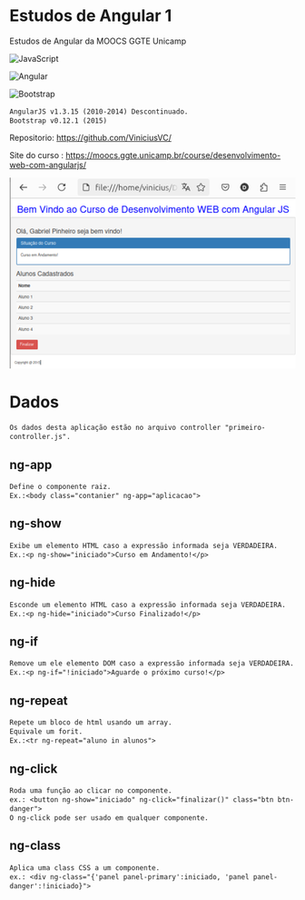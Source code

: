 # Estudos de Angular 1

Estudos de Angular da MOOCS GGTE Unicamp

![JavaScript](https://img.shields.io/badge/JavaScript-F7DF1E?style=for-the-badge&logo=javascript&logoColor=black)

![Angular](https://img.shields.io/badge/Angular-DD0031?style=for-the-badge&logo=angular&logoColor=white)

![Bootstrap](https://img.shields.io/badge/-boostrap-0D1117?style=for-the-badge&logo=bootstrap&labelColor=0D1117)


```
AngularJS v1.3.15 (2010-2014) Descontinuado.
Bootstrap v0.12.1 (2015)
```

Repositorio: https://github.com/ViniciusVC/

Site do curso : https://moocs.ggte.unicamp.br/course/desenvolvimento-web-com-angularjs/

![HTML AngularJS v1](./img/screenshot_index_html.png "screenshot")

# Dados
```
Os dados desta aplicação estão no arquivo controller "primeiro-controller.js".
```

## ng-app
```
Define o componente raiz.
Ex.:<body class="contanier" ng-app="aplicacao">
```

## ng-show
```
Exibe um elemento HTML caso a expressão informada seja VERDADEIRA.
Ex.:<p ng-show="iniciado">Curso em Andamento!</p>

```

## ng-hide
```
Esconde um elemento HTML caso a expressão informada seja VERDADEIRA.
Ex.:<p ng-hide="iniciado">Curso Finalizado!</p>
```

## ng-if
```
Remove um ele elemento DOM caso a expressão informada seja VERDADEIRA.
Ex.:<p ng-if="!iniciado">Aguarde o próximo curso!</p>
```

## ng-repeat
```
Repete um bloco de html usando um array.
Equivale um forit.
Ex.:<tr ng-repeat="aluno in alunos">
```

## ng-click
```
Roda uma função ao clicar no componente.
ex.: <button ng-show="iniciado" ng-click="finalizar()" class="btn btn-danger">
O ng-click pode ser usado em qualquer componente.
```

## ng-class
```
Aplica uma class CSS a um componente.
ex.: <div ng-class="{'panel panel-primary':iniciado, 'panel panel-danger':!iniciado}">
```

